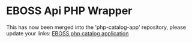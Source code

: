 EBOSS Api PHP Wrapper
==================

This has now been merged into the 'php-catalog-app' repository, please update your links: [EBOSS php catalog application](https://github.com/eboss-api/php-catalog-app)

